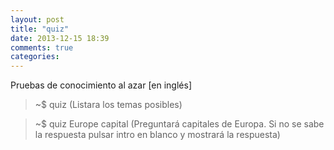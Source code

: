 ```yaml
---
layout: post
title: "quiz"
date: 2013-12-15 18:39
comments: true
categories: 
---
```

Pruebas de conocimiento al azar [en inglés]

>~$ quiz (Listara los temas posibles)

>~$ quiz Europe capital (Preguntará capitales de Europa. Si no se sabe la respuesta pulsar intro en blanco y mostrará la respuesta)

